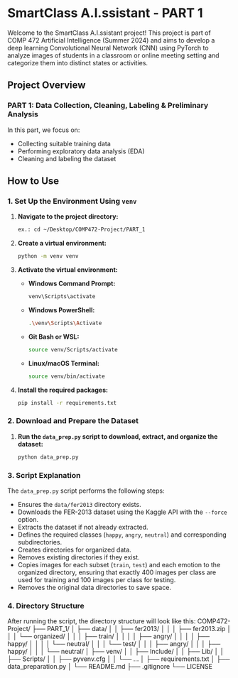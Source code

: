 # SmartClass A.I.ssistant - PART 1

Welcome to the SmartClass A.I.ssistant project! This project is part of COMP 472 Artificial Intelligence (Summer 2024) and aims to develop a deep learning Convolutional Neural Network (CNN) using PyTorch to analyze images of students in a classroom or online meeting setting and categorize them into distinct states or activities.

## Project Overview

### PART 1: Data Collection, Cleaning, Labeling & Preliminary Analysis
In this part, we focus on:
- Collecting suitable training data
- Performing exploratory data analysis (EDA)
- Cleaning and labeling the dataset

## How to Use

### 1. Set Up the Environment Using `venv`
1. **Navigate to the project directory:**
    ```bash
    ex.: cd ~/Desktop/COMP472-Project/PART_1
    ```

2. **Create a virtual environment:**
    ```bash
    python -m venv venv
    ```

3. **Activate the virtual environment:**
    - **Windows Command Prompt:**
      ```bash
      venv\Scripts\activate
      ```
    - **Windows PowerShell:**
      ```bash
      .\venv\Scripts\Activate
      ```
    - **Git Bash or WSL:**
      ```bash
      source venv/Scripts/activate
      ```
    - **Linux/macOS Terminal:**
      ```bash
      source venv/bin/activate
      ```

4. **Install the required packages:**
    ```bash
    pip install -r requirements.txt
    ```

### 2. Download and Prepare the Dataset
1. **Run the `data_prep.py` script to download, extract, and organize the dataset:**
    ```bash
    python data_prep.py
    ```

### 3. Script Explanation
The `data_prep.py` script performs the following steps:
- Ensures the `data/fer2013` directory exists.
- Downloads the FER-2013 dataset using the Kaggle API with the `--force` option.
- Extracts the dataset if not already extracted.
- Defines the required classes (`happy`, `angry`, `neutral`) and corresponding subdirectories.
- Creates directories for organized data.
- Removes existing directories if they exist.
- Copies images for each subset (`train`, `test`) and each emotion to the organized directory, ensuring that exactly 400 images per class are used for training and 100 images per class for testing.
- Removes the original data directories to save space.

### 4. Directory Structure
After running the script, the directory structure will look like this:
COMP472-Project/
├── PART_1/
│ ├── data/
│ │ ├── fer2013/
│ │ │ ├── fer2013.zip
│ │ │ └── organized/
│ │ │ ├── train/
│ │ │ │ ├── angry/
│ │ │ │ ├── happy/
│ │ │ │ └── neutral/
│ │ │ └── test/
│ │ │ ├── angry/
│ │ │ ├── happy/
│ │ │ └── neutral/
│ ├── venv/
│ │ ├── Include/
│ │ ├── Lib/
│ │ ├── Scripts/
│ │ ├── pyvenv.cfg
│ │ └── ...
│ ├── requirements.txt
│ ├── data_preparation.py
│ └── README.md
├── .gitignore
└── LICENSE
